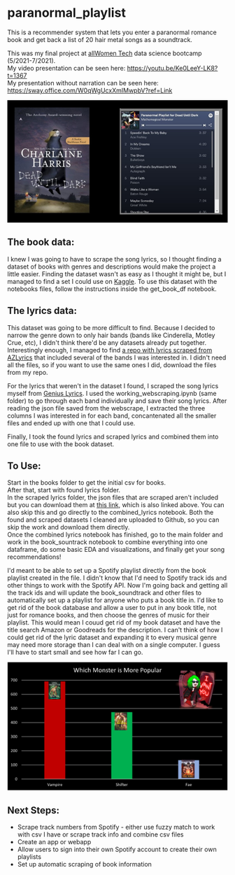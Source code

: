 # paranormal_playlist
This is a recommender system that lets you enter a paranormal romance book and get back a list of 20 hair metal songs as a soundtrack.

This was my final project at [allWomen Tech](https://www.allwomen.tech/) data science bootcamp (5/2021-7/2021).<br>
My video presentation can be seen here: https://youtu.be/Ke0LeeY-LK8?t=1367 <br>
My presentation without narration can be seen here: https://sway.office.com/W0qWgUcxXmIMwpbV?ref=Link  
  
  

![book cover with playlist for book](img/Slide2.png)

## The book data:  
I knew I was going to have to scrape the song lyrics, so I thought finding a dataset of books with genres and descriptions would make the project a little easier. Finding the dataset wasn't as easy as I thought it might be, but I managed to find a set I could use on [Kaggle](https://www.kaggle.com/meetnaren/goodreads-best-books). To use this dataset with the notebooks files, follow the instructions inside the get_book_df notebook.

## The lyrics data:  
This dataset was going to be more difficult to find. Because I decided to narrow the genre down to only hair bands (bands like Cinderella, Motley Crue, etc), I didn't think there'd be any datasets already put together. Interestingly enough, I managed to find [a repo with lyrics scraped from AZLyrics](https://github.com/SoumitraAgarwal/Webscraping-Text-Data) that included several of the bands I was interested in. I didn't need all the files, so if you want to use the same ones I did, download the files from my repo.  

For the lyrics that weren't in the dataset I found, I scraped the song lyrics myself from [Genius Lyrics](http://www.genius.com). I used the working_webscraping.ipynb (same folder) to go through each band individually and save their song lyrics. After reading the json file saved from the webscrape, I extracted the three columns I was interested in for each band, concantenated all the smaller files and ended up with one that I could use.

Finally, I took the found lyrics and scraped lyrics and combined them into one file to use with the book dataset.

## To Use:  
Start in the books folder to get the initial csv for books.  
After that, start with found lyrics folder.  
In the scraped lyrics folder, the json files that are scraped aren't included but you can download them at [this link](https://github.com/SoumitraAgarwal/Webscraping-Text-Data/tree/master/Song%20Lyrics/Data/Lyrics), which is also linked above. You can also skip this and go directly to the combined_lyrics notebook. Both the found and scraped datasets I cleaned are uploaded to Github, so you can skip the work and download them directly.  
Once the combined lyrics notebook has finished, go to the main folder and work in the book_sountrack notebook to combine everything into one dataframe, do some basic EDA and visualizations, and finally get your song recommendations!

I'd meant to be able to set up a Spotify playlist directly from the book playlist created in the file. I didn't know that I'd need to Spotify track ids and other things to work with the Spotify API. Now I'm going back and getting all the track ids and will update the book_soundtrack and other files to automatically set up a playlist for anyone who puts a book title in. I'd like to get rid of the book database and allow a user to put in any book title, not just for romance books, and then choose the genres of music for their playlist. This would mean I couud get rid of my book dataset and have the title search Amazon or Goodreads for the description. I can't think of how I could get rid of the lyric dataset and expanding it to every musical genre may need more storage than I can deal with on a single computer. I guess I'll have to start small and see how far I can go.

![bar chart showing most popular monster](img/pop_monstersm.png)

## Next Steps:
+ Scrape track numbers from Spotify - either use fuzzy match to work with csv I have or scrape track info and combine csv files
+ Create an app or webapp
+ Allow users to sign into their own Spotify account to create their own playlists
+ Set up automatic scraping of book information
